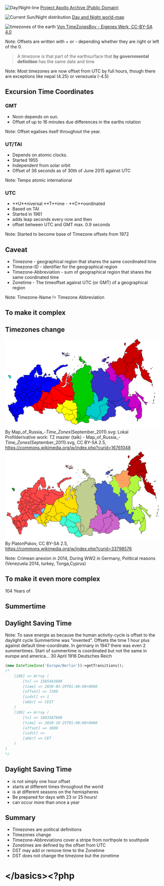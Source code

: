![Day/Night-line](resources/22044740591_7513f833ce_k.jpg)
<span class="credit
">[Project Apollo Archive (Public Domain)](https://flic.kr/p/zA24mk)</span>





![Current Sun/Night distribution](resources/sunmap.jpg)
<span class="credit">[Day and Night world-map](https://www.timeanddate.com/worldclock/sunearth.html?day=19&month=2&year=2021&hour=16&min=45&sec=0&n=968&earth=0)</span>




![timezones of the earth](resources/timezones.png)
<span class="credit">[Von TimeZonesBoy - Eigenes Werk, CC-BY-SA 4.0](https://commons.wikimedia.org/w/index.php?curid=42165217)</span>

Note: Offsets are written with + or - depending whether they are right or left of the 0.




> A timezone is that part of the earthsurface that **by governmental definition** has the same
date and time

Note: Most timezones are now offset from UTC by full hours, though there are exceptions like nepal (4.25) or venezuela (-4.5)



## Excursion Time Coordinates



### GMT

* Noon depends on sun.<!-- .element: class="fragment" -->
* Offset of up to 16 minutes due differences in the earths rotation<!-- .element: class="fragment" -->

Note: Offset egalises itself throughout the year.



### UT/TAI

* Depends on atomic clocks.<!-- .element: class="fragment" -->
* Started 1955<!-- .element: class="fragment" -->
* Independent from solar orbit<!-- .element: class="fragment" -->
* Offset of 36 seconds as of 30th of June 2015 against UTC<!-- .element: class="fragment" -->

Note: Temps atomic international



### UTC

* <!-- .element: class="fragment" -->**U**niversal **T**ime - **C**oordinated
* Based on TAI<!-- .element: class="fragment" -->
* Started in 1961<!-- .element: class="fragment" -->
* adds leap seconds every now and then<!-- .element: class="fragment" -->
* offset between UTC and GMT max. 0.9 seconds<!-- .element: class="fragment" -->

Note: Started to become base of Timezone offsets from 1972




## Caveat

* <!-- .element: class="fragment" --> Timezone - geographical region that shares the same coordinated time
* <!-- .element: class="fragment" --> Timezone-ID - identifier for the geographical region
* <!-- .element: class="fragment" --> Timezone-Abbreviation - sum of geographical region that shares the same coordinated time
* <!-- .element: class="fragment" --> Zonetime - The timeoffset against UTC (or GMT) of a geographical region

Note: Timezone-Name != Timezone Abbreviation



## To make it complex



## Timezones change

![timezones in russia](../resources/timezones2010.svg)
<span class="credit">By Map_of_Russia_-_Time_Zones_(September_2011).svg: Lokal Profilderivative work: TZ master (talk) - Map_of_Russia_-_Time_Zones_(September_2011).svg, CC BY-SA 2.5, https://commons.wikimedia.org/w/index.php?curid=16761048</span>
![timezones in russia](../resources/timezones2014.svg)
<span class="credit">By PlatonPskov, CC BY-SA 2.5, https://commons.wikimedia.org/w/index.php?curid=33798576</span>

Note: Crimean anexion in 2014, During WW2 in Germany, Political reasons (Venezuela 2014, turkey, Tonga,Cyprus)




## To make it even more complex



104 Years of<!-- .element: class="fragment" -->
## Summertime
## Daylight Saving Time<!-- .element: class="fragment" -->

Note: To save energie as because the human activity-cycle is offset to the daylight cycle
Summertime was "invented". Offsets the time 1 hour plus against default time-coordinate.
In germany in 1947 there was even 2 summertimes. Start of summertime is coordinated
but not the same in europe and america... 30 April 1916 Deutsches Reich



```php
(new DateTimeZone('Europe/Berlin'))->getTransitions();
/*  
    [108] => Array (
        [ts] => 1585443600
        [time] => 2020-03-29T01:00:00+0000
        [offset] => 7200
        [isdst] => 1
        [abbr] => CEST
    )
    [109] => Array (
        [ts] => 1603587600
        [time] => 2020-10-25T01:00:00+0000
        [offset] => 3600
        [isdst] => 
        [abbr] => CET
    )
)
*/
```



## Daylight Saving Time

* is not simply one hour offset<!-- .element: class="fragment" -->
* starts at different times throughout the world<!-- .element: class="fragment" -->
* is at different seasons on the hemispheres<!-- .element: class="fragment" -->
* Be prepared for days with 23 or 25 hours!<!-- .element: class="fragment" -->
* can occur more than once a year<!-- .element: class="fragment" -->



## Summary

* Timezones are political definitions<!-- .element: class="fragment" -->
* Timezones change<!-- .element: class="fragment" -->
* Timezone-Abbreviations cover a stripe from northpole to southpole<!-- .element: class="fragment" -->
* Zonetimes are defined by the offset from UTC<!-- .element: class="fragment" -->
* DST may add or remove time to the Zonetime<!-- .element: class="fragment" -->
* DST does not change the timezone but the zonetime<!-- .element: class="fragment" -->



# &lt;/basics><?php
